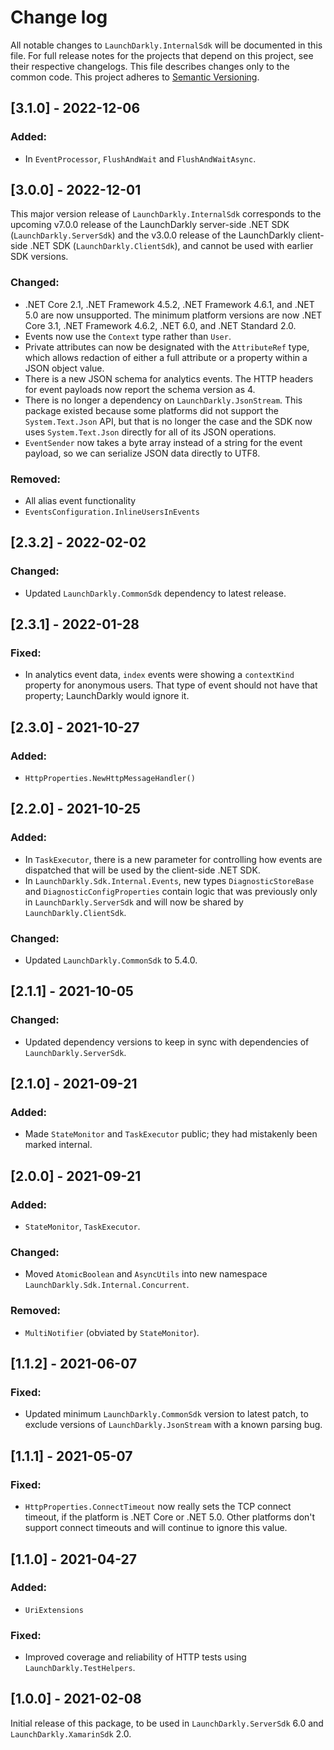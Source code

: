 # Change log

All notable changes to `LaunchDarkly.InternalSdk` will be documented in this file. For full release notes for the projects that depend on this project, see their respective changelogs. This file describes changes only to the common code. This project adheres to [Semantic Versioning](http://semver.org).

## [3.1.0] - 2022-12-06
### Added:
- In `EventProcessor`, `FlushAndWait` and `FlushAndWaitAsync`.

## [3.0.0] - 2022-12-01
This major version release of `LaunchDarkly.InternalSdk` corresponds to the upcoming v7.0.0 release of the LaunchDarkly server-side .NET SDK (`LaunchDarkly.ServerSdk`) and the v3.0.0 release of the LaunchDarkly client-side .NET SDK (`LaunchDarkly.ClientSdk`), and cannot be used with earlier SDK versions.

### Changed:
- .NET Core 2.1, .NET Framework 4.5.2, .NET Framework 4.6.1, and .NET 5.0 are now unsupported. The minimum platform versions are now .NET Core 3.1, .NET Framework 4.6.2, .NET 6.0, and .NET Standard 2.0.
- Events now use the `Context` type rather than `User`.
- Private attributes can now be designated with the `AttributeRef` type, which allows redaction of either a full attribute or a property within a JSON object value.
- There is a new JSON schema for analytics events. The HTTP headers for event payloads now report the schema version as 4.
- There is no longer a dependency on `LaunchDarkly.JsonStream`. This package existed because some platforms did not support the `System.Text.Json` API, but that is no longer the case and the SDK now uses `System.Text.Json` directly for all of its JSON operations.
- `EventSender` now takes a byte array instead of a string for the event payload, so we can serialize JSON data directly to UTF8.

### Removed:
- All alias event functionality
- `EventsConfiguration.InlineUsersInEvents`

## [2.3.2] - 2022-02-02
### Changed:
- Updated `LaunchDarkly.CommonSdk` dependency to latest release.

## [2.3.1] - 2022-01-28
### Fixed:
- In analytics event data, `index` events were showing a `contextKind` property for anonymous users. That type of event should not have that property; LaunchDarkly would ignore it.

## [2.3.0] - 2021-10-27
### Added:
- `HttpProperties.NewHttpMessageHandler()`

## [2.2.0] - 2021-10-25
### Added:
- In `TaskExecutor`, there is a new parameter for controlling how events are dispatched that will be used by the client-side .NET SDK.
- In `LaunchDarkly.Sdk.Internal.Events`, new types `DiagnosticStoreBase` and `DiagnosticConfigProperties` contain logic that was previously only in `LaunchDarkly.ServerSdk` and will now be shared by `LaunchDarkly.ClientSdk`.

### Changed:
- Updated `LaunchDarkly.CommonSdk` to 5.4.0.

## [2.1.1] - 2021-10-05
### Changed:
- Updated dependency versions to keep in sync with dependencies of `LaunchDarkly.ServerSdk`.

## [2.1.0] - 2021-09-21
### Added:
- Made `StateMonitor` and `TaskExecutor` public; they had mistakenly been marked internal.

## [2.0.0] - 2021-09-21
### Added:
- `StateMonitor`, `TaskExecutor`.

### Changed:
- Moved `AtomicBoolean` and `AsyncUtils` into new namespace `LaunchDarkly.Sdk.Internal.Concurrent`.

### Removed:
- `MultiNotifier` (obviated by `StateMonitor`).

## [1.1.2] - 2021-06-07
### Fixed:
- Updated minimum `LaunchDarkly.CommonSdk` version to latest patch, to exclude versions of `LaunchDarkly.JsonStream` with a known parsing bug.

## [1.1.1] - 2021-05-07
### Fixed:
- `HttpProperties.ConnectTimeout` now really sets the TCP connect timeout, if the platform is .NET Core or .NET 5.0. Other platforms don&#39;t support connect timeouts and will continue to ignore this value.

## [1.1.0] - 2021-04-27
### Added:
- `UriExtensions`

### Fixed:
- Improved coverage and reliability of HTTP tests using `LaunchDarkly.TestHelpers`.

## [1.0.0] - 2021-02-08
Initial release of this package, to be used in `LaunchDarkly.ServerSdk` 6.0 and `LaunchDarkly.XamarinSdk` 2.0.
